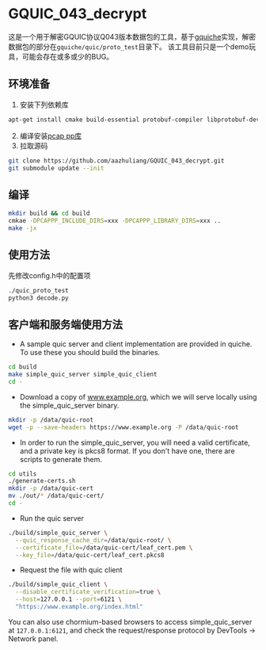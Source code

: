 # GQUIC_043_decrypt
这是一个用于解密GQUIC协议Q043版本数据包的工具，基于[gquiche](https://github.com/bilibili/quiche)实现，解密数据包的部分在`gquiche/quic/proto_test`目录下。 
该工具目前只是一个demo玩具，可能会存在或多或少的BUG。

## 环境准备  
1.  安装下列依赖库
```bash
apt-get install cmake build-essential protobuf-compiler libprotobuf-dev golang-go libunwind-dev libicu-dev
```
2. 编译安装[pcap pp库](https://github.com/seladb/PcapPlusPlus)
3. 拉取源码
```bash
git clone https://github.com/aazhuliang/GQUIC_043_decrypt.git
git submodule update --init
```
## 编译  
```bash
mkdir build && cd build  
cmkae -DPCAPPP_INCLUDE_DIRS=xxx -DPCAPPP_LIBRARY_DIRS=xxx ..
make -jx
```
## 使用方法
先修改config.h中的配置项
```bash
./quic_proto_test
python3 decode.py
```
  
## 客户端和服务端使用方法
- A sample quic server and client implementation are provided in quiche. To use these you should build the binaries.

```bash
cd build
make simple_quic_server simple_quic_client
cd -
```

- Download a copy of www.example.org, which we will serve locally using the simple_quic_server binary.

```bash
mkdir -p /data/quic-root
wget -p --save-headers https://www.example.org -P /data/quic-root
```

- In order to run the simple_quic_server, you will need a valid certificate, and a private key is pkcs8 format. If you don't have one, there are scripts to generate them.

```bash
cd utils
./generate-certs.sh
mkdir -p /data/quic-cert
mv ./out/* /data/quic-cert/
cd -
```

- Run the quic server

```bash
./build/simple_quic_server \
  --quic_response_cache_dir=/data/quic-root/ \
  --certificate_file=/data/quic-cert/leaf_cert.pem \
  --key_file=/data/quic-cert/leaf_cert.pkcs8
```

- Request the file with quic client

```bash
./build/simple_quic_client \
  --disable_certificate_verification=true \
  --host=127.0.0.1 --port=6121 \
  "https://www.example.org/index.html"
```

You can also use chormium-based browsers to access simple_quic_server at `127.0.0.1:6121`, and check the request/response protocol by DevTools -> Network panel.
